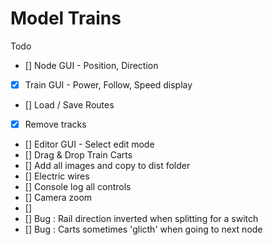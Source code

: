 # Model Trains

Todo

-   [] Node GUI - Position, Direction
-   [x] Train GUI - Power, Follow, Speed display
-   [] Load / Save Routes
-   [x] Remove tracks
-   [] Editor GUI - Select edit mode
-   [] Drag & Drop Train Carts
-   [] Add all images and copy to dist folder
-   [] Electric wires
-   [] Console log all controls
-   [] Camera zoom
-   []
-   [] Bug : Rail direction inverted when splitting for a switch
-   [] Bug : Carts sometimes 'glicth' when going to next node
